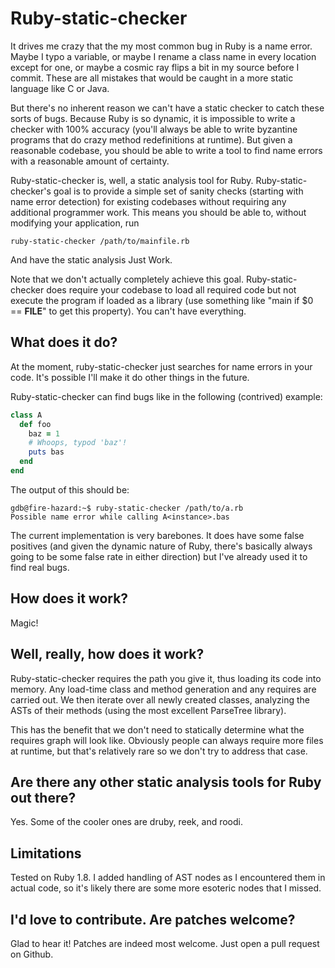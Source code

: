 Ruby-static-checker
===================

It drives me crazy that the my most common bug in Ruby is a name
error. Maybe I typo a variable, or maybe I rename a class name in
every location except for one, or maybe a cosmic ray flips a bit in my
source before I commit. These are all mistakes that would be caught in
a more static language like C or Java.

But there's no inherent reason we can't have a static checker to catch
these sorts of bugs. Because Ruby is so dynamic, it is impossible to
write a checker with 100% accuracy (you'll always be able to write
byzantine programs that do crazy method redefinitions at runtime). But
given a reasonable codebase, you should be able to write a tool to
find name errors with a reasonable amount of certainty.

Ruby-static-checker is, well, a static analysis tool for
Ruby. Ruby-static-checker's goal is to provide a simple set of sanity
checks (starting with name error detection) for existing codebases
without requiring any additional programmer work. This means you
should be able to, without modifying your application, run

```shell
ruby-static-checker /path/to/mainfile.rb
```

And have the static analysis Just Work.

Note that we don't actually completely achieve this
goal. Ruby-static-checker does require your codebase to load all
required code but not execute the program if loaded as a library (use
something like "main if $0 == __FILE__" to get this property). You
can't have everything.

What does it do?
----------------

At the moment, ruby-static-checker just searches for name errors in
your code. It's possible I'll make it do other things in the future.

Ruby-static-checker can find bugs like in the following (contrived) example:

```ruby
class A
  def foo
    baz = 1
    # Whoops, typod 'baz'!
    puts bas
  end
end
```

The output of this should be:

```shell
gdb@fire-hazard:~$ ruby-static-checker /path/to/a.rb
Possible name error while calling A<instance>.bas
```

The current implementation is very barebones. It does have some false
positives (and given the dynamic nature of Ruby, there's basically
always going to be some false rate in either direction) but I've
already used it to find real bugs.

How does it work?
-----------------

Magic!

Well, really, how does it work?
-------------------------------

Ruby-static-checker requires the path you give it, thus loading its
code into memory. Any load-time class and method generation and any
requires are carried out. We then iterate over all newly created
classes, analyzing the ASTs of their methods (using the most excellent
ParseTree library).

This has the benefit that we don't need to statically determine what
the requires graph will look like. Obviously people can always require
more files at runtime, but that's relatively rare so we don't try to
address that case.

Are there any other static analysis tools for Ruby out there?
-------------------------------------------------------------

Yes. Some of the cooler ones are druby, reek, and roodi.

Limitations
-----------

Tested on Ruby 1.8. I added handling of AST nodes as I encountered
them in actual code, so it's likely there are some more esoteric nodes
that I missed.

I'd love to contribute. Are patches welcome?
--------------------------------------------

Glad to hear it! Patches are indeed most welcome. Just open a pull
request on Github.

